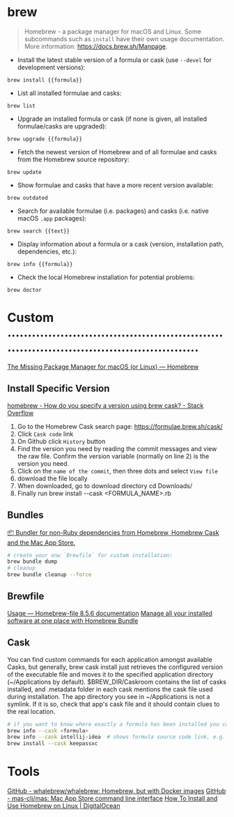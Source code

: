 # brew

> Homebrew - a package manager for macOS and Linux.
> Some subcommands such as `install` have their own usage documentation.
> More information: <https://docs.brew.sh/Manpage>.

- Install the latest stable version of a formula or cask (use `--devel` for development versions):

`brew install {{formula}}`

- List all installed formulae and casks:

`brew list`

- Upgrade an installed formula or cask (if none is given, all installed formulae/casks are upgraded):

`brew upgrade {{formula}}`

- Fetch the newest version of Homebrew and of all formulae and casks from the Homebrew source repository:

`brew update`

- Show formulae and casks that have a more recent version available:

`brew outdated`

- Search for available formulae (i.e. packages) and casks (i.e. native macOS `.app` packages):

`brew search {{text}}`

- Display information about a formula or a cask (version, installation path, dependencies, etc.):

`brew info {{formula}}`

- Check the local Homebrew installation for potential problems:

`brew doctor`


# Custom ....................................................................................................
[The Missing Package Manager for macOS (or Linux) — Homebrew](https://brew.sh/)

## Install Specific Version
[homebrew - How do you specify a version using brew cask? - Stack Overflow](https://stackoverflow.com/a/66477916/8212129)
1. Go to the Homebrew Cask search page: https://formulae.brew.sh/cask/
2. Click `Cask code` link
3. On Github click `History` button
4. Find the version you need by reading the commit messages and view the raw file. Confirm the version variable (normally on line 2) is the version you need.
5. Click on the `name of the commit`, then three dots and select `View file`
6. download the file locally
7. When downloaded, go to download directory cd Downloads/
8. Finally run brew install --cask <FORMULA_NAME>.rb


## Bundles
[📦 Bundler for non-Ruby dependencies from Homebrew, Homebrew Cask and the Mac App Store.](https://github.com/Homebrew/homebrew-bundle#usage)
```bash
# create your onw `Brewfile` for custom installation:
brew bundle dump
# cleanup
brew bundle cleanup --force
```

## Brewfile
[Usage — Homebrew-file 8.5.6 documentation](https://homebrew-file.readthedocs.io/en/latest/usage.html)
[Manage all your installed software at one place with Homebrew Bundle](https://pumpingco.de/blog/brewfile/)


## Cask
You can find custom commands for each application amongst available Casks, but generally, brew cask install just retrieves the configured version of the executable file and moves it to the specified application directory (~/Applications by default).
$BREW_DIR/Caskroom contains the list of casks installed, and .metadata folder in each cask mentions the cask file used during installation.
The app directory you see in ~/Applications is not a symlink. If it is so, check that app's cask file and it should contain clues to the real location.
```bash
# if you want to know where exactly a formula has been installed you can use the command info
brew info --cask <formula>
brew info --cask intellij-idea  # shows formula source code link, e.g. destination paths
brew install --cask keepassxc
```


# Tools
[GitHub - whalebrew/whalebrew: Homebrew, but with Docker images](https://github.com/whalebrew/whalebrew)
[GitHub - mas-cli/mas: Mac App Store command line interface](https://github.com/mas-cli/mas)
[How To Install and Use Homebrew on Linux | DigitalOcean](https://www.digitalocean.com/community/tutorials/how-to-install-and-use-homebrew-on-linux)

